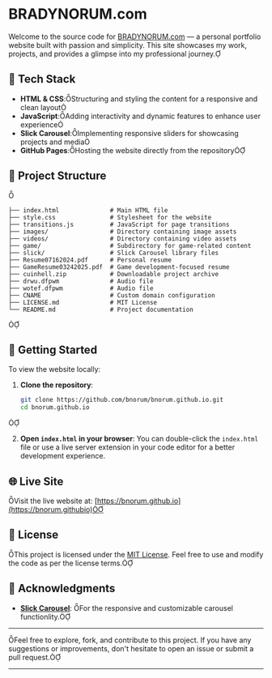# BRADYNORUM.com

Welcome to the source code for [BRADYNORUM.com](https://bnorum.github.io) — a personal portfolio website built with passion and simplicity. This site showcases my work, projects, and provides a glimpse into my professional journey.

## 🧰 Tech Stack

- **HTML & CSS**:Structuring and styling the content for a responsive and clean layout
- **JavaScript**:Adding interactivity and dynamic features to enhance user experience
- **Slick Carousel**:Implementing responsive sliders for showcasing projects and media
- **GitHub Pages**:Hosting the website directly from the repository

## 📁 Project Structure


```plaintext
├── index.html              # Main HTML file
├── style.css               # Stylesheet for the website
├── transitions.js          # JavaScript for page transitions
├── images/                 # Directory containing image assets
├── videos/                 # Directory containing video assets
├── game/                   # Subdirectory for game-related content
├── slick/                  # Slick Carousel library files
├── Resume07162024.pdf      # Personal resume
├── GameResume03242025.pdf  # Game development-focused resume
├── cuinhell.zip            # Downloadable project archive
├── drwu.dfpwm              # Audio file
├── wotef.dfpwm             # Audio file
├── CNAME                   # Custom domain configuration
├── LICENSE.md              # MIT License
└── README.md               # Project documentation
```


## 🚀 Getting Started

To view the website locally:

1. **Clone the repository**:
   ```bash
   git clone https://github.com/bnorum/bnorum.github.io.git
   cd bnorum.github.io
   ```


2. **Open `index.html` in your browser**:
   You can double-click the `index.html` file or use a live server extension in your code editor for a better development experience.

## 🌐 Live Site

Visit the live website at: [https://bnorum.github.io](https://bnorum.githubio)

## 📄 License

This project is licensed under the [MIT License](LICENSE.md). Feel free to use and modify the code as per the license terms.

## 🙌 Acknowledgments

- **[Slick Carousel](https://github.com/kenwheeler/slick)**: For the responsive and customizable carousel functionlity.
---

Feel free to explore, fork, and contribute to this project. If you have any suggestions or improvements, don't hesitate to open an issue or submit a pull request.

--- 
